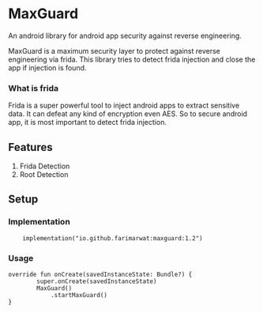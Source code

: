 # MaxGuard
An android library for android app security against reverse engineering.

MaxGuard is a maximum security layer to protect against reverse engineering via frida. This library tries to detect frida injection and close the app if injection is found.

### What is frida
Frida is a super powerful tool to inject android apps to extract sensitive data. It can defeat any kind of encryption even AES. So to secure android app, it is most important
to detect frida injection.

## Features
1. Frida Detection
2. Root Detection

## Setup

### Implementation
```
    implementation("io.github.farimarwat:maxguard:1.2")
```

### Usage
```
override fun onCreate(savedInstanceState: Bundle?) {
        super.onCreate(savedInstanceState)
        MaxGuard()
            .startMaxGuard()
}
```
